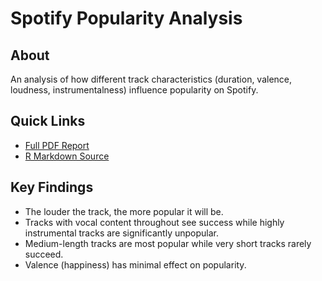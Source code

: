 # Spotify Popularity Analysis
## About
An analysis of how different track characteristics (duration, valence, loudness, instrumentalness) influence popularity on Spotify.

## Quick Links
- [Full PDF Report](spotify-popularity-analysis.pdf)
- [R Markdown Source](spotify-popularity-analysis.Rmd)

## Key Findings
- The louder the track, the more popular it will be.
- Tracks with vocal content throughout see success while highly instrumental tracks are significantly unpopular.
- Medium-length tracks are most popular while very short tracks rarely succeed.
- Valence (happiness) has minimal effect on popularity.
